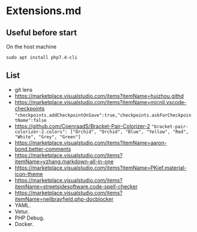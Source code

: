 # Extensions.md

## Useful before start

On the host machine
```shel
sudo apt install php7.4-cli
```

## List

* git lens
* https://marketplace.visualstudio.com/items?itemName=huizhou.githd
* https://marketplace.visualstudio.com/items?itemName=micnil.vscode-checkpoints `"checkpoints.addCheckpointOnSave":true,"checkpoints.askForCheckpointName":false`
* https://github.com/CoenraadS/Bracket-Pair-Colorizer-2 `"bracket-pair-colorizer-2.colors": ["Orchid", "Orchid", "Blue", "Yellow", "Red", "White", "Grey", "Green"]`
* https://marketplace.visualstudio.com/items?itemName=aaron-bond.better-comments
* https://marketplace.visualstudio.com/items?itemName=yzhang.markdown-all-in-one
* https://marketplace.visualstudio.com/items?itemName=PKief.material-icon-theme
* https://marketplace.visualstudio.com/items?itemName=streetsidesoftware.code-spell-checker
* https://marketplace.visualstudio.com/items?itemName=neilbrayfield.php-docblocker
* YAML.
* Vetur.
* PHP Debug.
* Docker.

